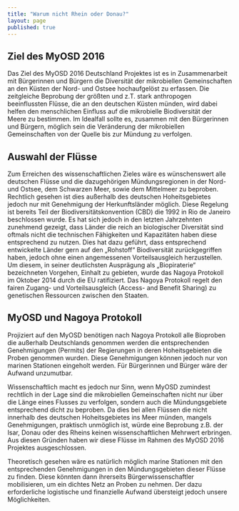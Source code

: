 ```yaml
---
title: "Warum nicht Rhein oder Donau?"
layout: page
published: true
---
```

## Ziel des MyOSD 2016
Das Ziel des MyOSD 2016 Deutschland Projektes ist es in Zusammenarbeit mit Bürgerinnen und Bürgern die Diversität der mikrobiellen Gemeinschaften an den Küsten der Nord- und Ostsee hochaufgelöst zu erfassen. Die zeitgleiche Beprobung der größten und z.T. stark anthropogen beeinflussten Flüsse, die an den deutschen Küsten münden, wird dabei helfen den menschlichen Einfluss auf die mikrobielle Biodiversität der Meere zu bestimmen. Im Idealfall sollte es, zusammen mit den Bürgerinnen und Bürgern, möglich sein die Veränderung der mikrobiellen Gemeinschaften von der Quelle bis zur Mündung zu verfolgen.

## Auswahl der Flüsse
Zum Erreichen des wissenschaftlichen Zieles wäre es wünschenswert alle deutschen Flüsse und die dazugehörigen Mündungsregionen in der Nord- und Ostsee, dem Schwarzen Meer, sowie dem Mittelmeer zu beproben. Rechtlich gesehen ist dies außerhalb des deutschen Hoheitsgebietes jedoch nur mit Genehmigung der Herkunftsländer möglich. Diese Regelung ist bereits Teil der Biodiversitätskonvention (CBD) die 1992 in Rio de Janeiro beschlossen wurde. Es hat sich jedoch in den letzten Jahrzehnten zunehmend gezeigt, dass Länder die reich an biologischer Diversität sind oftmals nicht die technischen Fähigkeiten und Kapazitäten haben diese entsprechend zu nutzen. Dies hat dazu geführt, dass entsprechend entwickelte Länder gern auf den „Rohstoff“ Biodiversität zurückgegriffen haben, jedoch ohne einen angemessenen Vorteilsausgleich herzustellen. Um diesem, in seiner deutlichsten Ausprägung als „Biopiraterie“ bezeichneten Vorgehen, Einhalt zu gebieten, wurde das Nagoya Protokoll im Oktober 2014 durch die EU ratifiziert. Das Nagoya Protokoll regelt den fairen Zugang- und Vorteilsausgleich (Access- and Benefit Sharing) zu genetischen Ressourcen zwischen den Staaten. 

## MyOSD und Nagoya Protokoll
Projiziert auf den MyOSD benötigen nach Nagoya Protokoll alle Bioproben die außerhalb Deutschlands genommen werden die entsprechenden Genehmigungen (Permits) der Regierungen in deren Hoheitsgebieten die Proben genommen wurden. Diese Genehmigungen können jedoch nur von marinen Stationen eingeholt werden. Für Bürgerinnen und Bürger wäre der Aufwand unzumutbar.

Wissenschaftlich macht es jedoch nur Sinn, wenn MyOSD zumindest rechtlich in der Lage sind die mikrobiellen Gemeinschaften nicht nur über die Länge eines Flusses zu verfolgen, sondern auch die Mündungsgebiete entsprechend dicht zu beproben. Da dies bei allen Flüssen die nicht innerhalb des deutschen Hoheitsgebietes ins Meer münden, mangels Genehmigungen, praktisch unmöglich ist, würde eine Beprobung z.B. der Isar, Donau oder des Rheins keinen wissenschaftlichen Mehrwert erbringen. Aus diesen Gründen haben wir diese Flüsse im Rahmen des MyOSD 2016 Projektes ausgeschlossen.

Theoretisch gesehen wäre es natürlich möglich marine Stationen mit den entsprechenden Genehmigungen in den Mündungsgebieten dieser Flüsse zu finden. Diese könnten dann ihrerseits Bürgerwissenschaftler mobilisieren, um ein dichtes Netz an Proben zu nehmen. Der dazu erforderliche logistische und finanzielle Aufwand übersteigt jedoch unsere Möglichkeiten.
